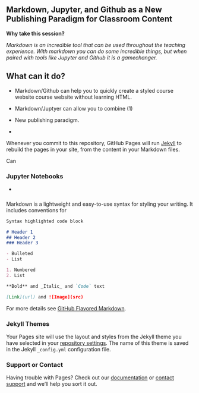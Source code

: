## Markdown, Jupyter, and Github as a New Publishing Paradigm for Classroom Content

**Why take this session?**

*Markdown is an incredible tool that can be used throughout the teaching experience. With markdown you can do some incredible things, but when paired with tools like Jupyter and Github it is a gamechanger.*


## What can it do?

- Markdown/Github can help you to quickly create a styled course website course website without learning HTML.
- Markdown/Juptyer can allow you to combine (1) 


- New publishing paradigm.
- 


Whenever you commit to this repository, GitHub Pages will run [Jekyll](https://jekyllrb.com/) to rebuild the pages in your site, from the content in your Markdown files.

Can 


### Jupyter Notebooks
- 

###

Markdown is a lightweight and easy-to-use syntax for styling your writing. It includes conventions for

```markdown
Syntax highlighted code block

# Header 1
## Header 2
### Header 3

- Bulleted
- List

1. Numbered
2. List

**Bold** and _Italic_ and `Code` text

[Link](url) and ![Image](src)
```

For more details see [GitHub Flavored Markdown](https://guides.github.com/features/mastering-markdown/).

### Jekyll Themes

Your Pages site will use the layout and styles from the Jekyll theme you have selected in your [repository settings](https://github.com/RPI-Analytics/markdown-RPi/settings). The name of this theme is saved in the Jekyll `_config.yml` configuration file.

### Support or Contact

Having trouble with Pages? Check out our [documentation](https://help.github.com/categories/github-pages-basics/) or [contact support](https://github.com/contact) and we’ll help you sort it out.

